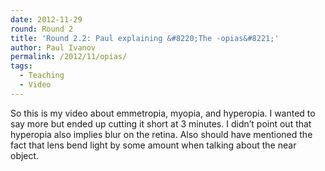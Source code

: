 ```yaml
---
date: 2012-11-29
round: Round 2
title: 'Round 2.2: Paul explaining &#8220;The -opias&#8221;'
author: Paul Ivanov
permalink: /2012/11/opias/
tags:
  - Teaching
  - Video
---
```

So this is my video about emmetropia, myopia, and hyperopia. I wanted to say more but ended up cutting it short at 3 minutes. I didn&#8217;t point out that hyperopia also implies blur on the retina. Also should have mentioned the fact that lens bend light by some amount when talking about the near object.
